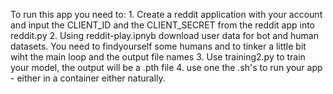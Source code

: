 To run this app you need to:
    1. Create a reddit application with your account and input the CLIENT_ID and the CLIENT_SECRET from the reddit app into reddit.py
    2. Using reddit-play.ipnyb download user data for bot and human datasets. You need to findyourself some humans and to tinker a little bit wiht the main loop and the output file names
    3. Use training2.py to train your model, the output will be a .pth file
    4. use one the .sh's to run your app - either in a container either naturally.